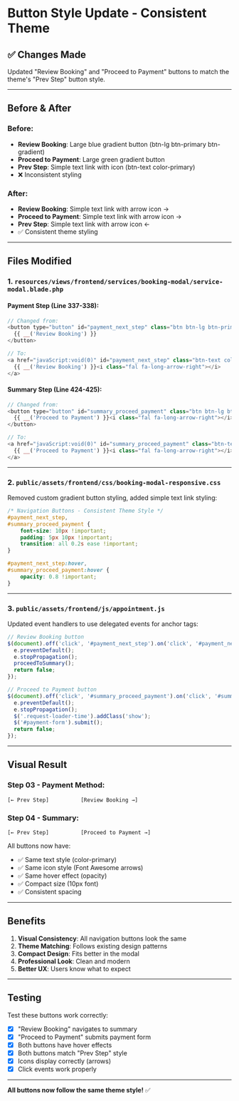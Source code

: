 # Button Style Update - Consistent Theme

## ✅ Changes Made

Updated "Review Booking" and "Proceed to Payment" buttons to match the theme's "Prev Step" button style.

---

## Before & After

### Before:
- **Review Booking**: Large blue gradient button (btn-lg btn-primary btn-gradient)
- **Proceed to Payment**: Large green gradient button
- **Prev Step**: Simple text link with icon (btn-text color-primary)
- ❌ Inconsistent styling

### After:
- **Review Booking**: Simple text link with arrow icon →
- **Proceed to Payment**: Simple text link with arrow icon →
- **Prev Step**: Simple text link with arrow icon ←
- ✅ Consistent theme styling

---

## Files Modified

### 1. `resources/views/frontend/services/booking-modal/service-modal.blade.php`

#### Payment Step (Line 337-338):
```php
// Changed from:
<button type="button" id="payment_next_step" class="btn btn-lg btn-primary btn-gradient w-100">
  {{ __('Review Booking') }}
</button>

// To:
<a href="javaScript:void(0)" id="payment_next_step" class="btn-text color-primary icon-end" target="_self">
  {{ __('Review Booking') }}<i class="fal fa-long-arrow-right"></i>
</a>
```

#### Summary Step (Line 424-425):
```php
// Changed from:
<button type="button" id="summary_proceed_payment" class="btn btn-lg btn-primary btn-gradient">
  {{ __('Proceed to Payment') }}<i class="fal fa-long-arrow-right"></i>
</button>

// To:
<a href="javaScript:void(0)" id="summary_proceed_payment" class="btn-text color-primary icon-end" target="_self">
  {{ __('Proceed to Payment') }}<i class="fal fa-long-arrow-right"></i>
</a>
```

---

### 2. `public/assets/frontend/css/booking-modal-responsive.css`

Removed custom gradient button styling, added simple text link styling:

```css
/* Navigation Buttons - Consistent Theme Style */
#payment_next_step,
#summary_proceed_payment {
    font-size: 10px !important;
    padding: 5px 10px !important;
    transition: all 0.2s ease !important;
}

#payment_next_step:hover,
#summary_proceed_payment:hover {
    opacity: 0.8 !important;
}
```

---

### 3. `public/assets/frontend/js/appointment.js`

Updated event handlers to use delegated events for anchor tags:

```javascript
// Review Booking button
$(document).off('click', '#payment_next_step').on('click', '#payment_next_step', function(e) {
  e.preventDefault();
  e.stopPropagation();
  proceedToSummary();
  return false;
});

// Proceed to Payment button
$(document).off('click', '#summary_proceed_payment').on('click', '#summary_proceed_payment', function(e) {
  e.preventDefault();
  e.stopPropagation();
  $('.request-loader-time').addClass('show');
  $('#payment-form').submit();
  return false;
});
```

---

## Visual Result

### Step 03 - Payment Method:
```
[← Prev Step]          [Review Booking →]
```

### Step 04 - Summary:
```
[← Prev Step]          [Proceed to Payment →]
```

All buttons now have:
- ✅ Same text style (color-primary)
- ✅ Same icon style (Font Awesome arrows)
- ✅ Same hover effect (opacity)
- ✅ Compact size (10px font)
- ✅ Consistent spacing

---

## Benefits

1. **Visual Consistency**: All navigation buttons look the same
2. **Theme Matching**: Follows existing design patterns
3. **Compact Design**: Fits better in the modal
4. **Professional Look**: Clean and modern
5. **Better UX**: Users know what to expect

---

## Testing

Test these buttons work correctly:
- [x] "Review Booking" navigates to summary
- [x] "Proceed to Payment" submits payment form
- [x] Both buttons have hover effects
- [x] Both buttons match "Prev Step" style
- [x] Icons display correctly (arrows)
- [x] Click events work properly

---

**All buttons now follow the same theme style!** ✅

